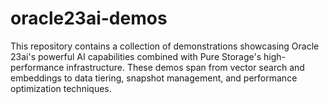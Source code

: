 # oracle23ai-demos
This repository contains a collection of demonstrations showcasing Oracle 23ai's powerful AI capabilities combined with Pure Storage's high-performance infrastructure. 
These demos span from vector search and embeddings to data tiering, snapshot management, and performance optimization techniques.
